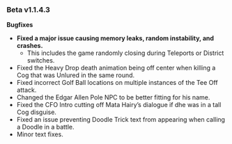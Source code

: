 ### Beta v1.1.4.3

**Bugfixes**
- **Fixed a major issue causing memory leaks, random instability, and crashes.**
  - This includes the game randomly closing during Teleports or District switches.
- Fixed the Heavy Drop death animation being off center when killing a Cog that was Unlured in the same round.
- Fixed incorrect Golf Ball locations on multiple instances of the Tee Off attack.
- Changed the Edgar Allen Pole NPC to be better fitting for his name.
- Fixed the CFO Intro cutting off Mata Hairy’s dialogue if dhe was in a tall Cog disguise.
- Fixed an issue preventing Doodle Trick text from appearing when calling a Doodle in a battle.
- Minor text fixes. 

